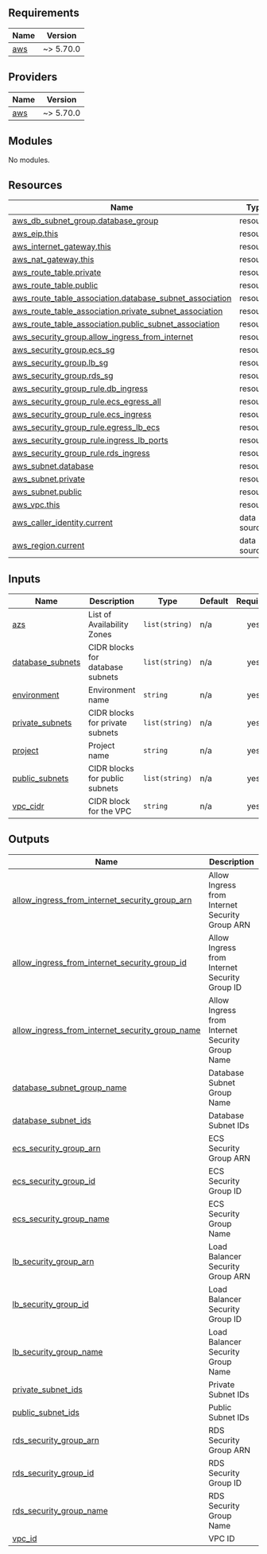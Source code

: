 <!-- BEGIN_TF_DOCS -->
## Requirements

| Name | Version |
|------|---------|
| <a name="requirement_aws"></a> [aws](#requirement\_aws) | ~> 5.70.0 |

## Providers

| Name | Version |
|------|---------|
| <a name="provider_aws"></a> [aws](#provider\_aws) | ~> 5.70.0 |

## Modules

No modules.

## Resources

| Name | Type |
|------|------|
| [aws_db_subnet_group.database_group](https://registry.terraform.io/providers/hashicorp/aws/latest/docs/resources/db_subnet_group) | resource |
| [aws_eip.this](https://registry.terraform.io/providers/hashicorp/aws/latest/docs/resources/eip) | resource |
| [aws_internet_gateway.this](https://registry.terraform.io/providers/hashicorp/aws/latest/docs/resources/internet_gateway) | resource |
| [aws_nat_gateway.this](https://registry.terraform.io/providers/hashicorp/aws/latest/docs/resources/nat_gateway) | resource |
| [aws_route_table.private](https://registry.terraform.io/providers/hashicorp/aws/latest/docs/resources/route_table) | resource |
| [aws_route_table.public](https://registry.terraform.io/providers/hashicorp/aws/latest/docs/resources/route_table) | resource |
| [aws_route_table_association.database_subnet_association](https://registry.terraform.io/providers/hashicorp/aws/latest/docs/resources/route_table_association) | resource |
| [aws_route_table_association.private_subnet_association](https://registry.terraform.io/providers/hashicorp/aws/latest/docs/resources/route_table_association) | resource |
| [aws_route_table_association.public_subnet_association](https://registry.terraform.io/providers/hashicorp/aws/latest/docs/resources/route_table_association) | resource |
| [aws_security_group.allow_ingress_from_internet](https://registry.terraform.io/providers/hashicorp/aws/latest/docs/resources/security_group) | resource |
| [aws_security_group.ecs_sg](https://registry.terraform.io/providers/hashicorp/aws/latest/docs/resources/security_group) | resource |
| [aws_security_group.lb_sg](https://registry.terraform.io/providers/hashicorp/aws/latest/docs/resources/security_group) | resource |
| [aws_security_group.rds_sg](https://registry.terraform.io/providers/hashicorp/aws/latest/docs/resources/security_group) | resource |
| [aws_security_group_rule.db_ingress](https://registry.terraform.io/providers/hashicorp/aws/latest/docs/resources/security_group_rule) | resource |
| [aws_security_group_rule.ecs_egress_all](https://registry.terraform.io/providers/hashicorp/aws/latest/docs/resources/security_group_rule) | resource |
| [aws_security_group_rule.ecs_ingress](https://registry.terraform.io/providers/hashicorp/aws/latest/docs/resources/security_group_rule) | resource |
| [aws_security_group_rule.egress_lb_ecs](https://registry.terraform.io/providers/hashicorp/aws/latest/docs/resources/security_group_rule) | resource |
| [aws_security_group_rule.ingress_lb_ports](https://registry.terraform.io/providers/hashicorp/aws/latest/docs/resources/security_group_rule) | resource |
| [aws_security_group_rule.rds_ingress](https://registry.terraform.io/providers/hashicorp/aws/latest/docs/resources/security_group_rule) | resource |
| [aws_subnet.database](https://registry.terraform.io/providers/hashicorp/aws/latest/docs/resources/subnet) | resource |
| [aws_subnet.private](https://registry.terraform.io/providers/hashicorp/aws/latest/docs/resources/subnet) | resource |
| [aws_subnet.public](https://registry.terraform.io/providers/hashicorp/aws/latest/docs/resources/subnet) | resource |
| [aws_vpc.this](https://registry.terraform.io/providers/hashicorp/aws/latest/docs/resources/vpc) | resource |
| [aws_caller_identity.current](https://registry.terraform.io/providers/hashicorp/aws/latest/docs/data-sources/caller_identity) | data source |
| [aws_region.current](https://registry.terraform.io/providers/hashicorp/aws/latest/docs/data-sources/region) | data source |

## Inputs

| Name | Description | Type | Default | Required |
|------|-------------|------|---------|:--------:|
| <a name="input_azs"></a> [azs](#input\_azs) | List of Availability Zones | `list(string)` | n/a | yes |
| <a name="input_database_subnets"></a> [database\_subnets](#input\_database\_subnets) | CIDR blocks for database subnets | `list(string)` | n/a | yes |
| <a name="input_environment"></a> [environment](#input\_environment) | Environment name | `string` | n/a | yes |
| <a name="input_private_subnets"></a> [private\_subnets](#input\_private\_subnets) | CIDR blocks for private subnets | `list(string)` | n/a | yes |
| <a name="input_project"></a> [project](#input\_project) | Project name | `string` | n/a | yes |
| <a name="input_public_subnets"></a> [public\_subnets](#input\_public\_subnets) | CIDR blocks for public subnets | `list(string)` | n/a | yes |
| <a name="input_vpc_cidr"></a> [vpc\_cidr](#input\_vpc\_cidr) | CIDR block for the VPC | `string` | n/a | yes |

## Outputs

| Name | Description |
|------|-------------|
| <a name="output_allow_ingress_from_internet_security_group_arn"></a> [allow\_ingress\_from\_internet\_security\_group\_arn](#output\_allow\_ingress\_from\_internet\_security\_group\_arn) | Allow Ingress from Internet Security Group ARN |
| <a name="output_allow_ingress_from_internet_security_group_id"></a> [allow\_ingress\_from\_internet\_security\_group\_id](#output\_allow\_ingress\_from\_internet\_security\_group\_id) | Allow Ingress from Internet Security Group ID |
| <a name="output_allow_ingress_from_internet_security_group_name"></a> [allow\_ingress\_from\_internet\_security\_group\_name](#output\_allow\_ingress\_from\_internet\_security\_group\_name) | Allow Ingress from Internet Security Group Name |
| <a name="output_database_subnet_group_name"></a> [database\_subnet\_group\_name](#output\_database\_subnet\_group\_name) | Database Subnet Group Name |
| <a name="output_database_subnet_ids"></a> [database\_subnet\_ids](#output\_database\_subnet\_ids) | Database Subnet IDs |
| <a name="output_ecs_security_group_arn"></a> [ecs\_security\_group\_arn](#output\_ecs\_security\_group\_arn) | ECS Security Group ARN |
| <a name="output_ecs_security_group_id"></a> [ecs\_security\_group\_id](#output\_ecs\_security\_group\_id) | ECS Security Group ID |
| <a name="output_ecs_security_group_name"></a> [ecs\_security\_group\_name](#output\_ecs\_security\_group\_name) | ECS Security Group Name |
| <a name="output_lb_security_group_arn"></a> [lb\_security\_group\_arn](#output\_lb\_security\_group\_arn) | Load Balancer Security Group ARN |
| <a name="output_lb_security_group_id"></a> [lb\_security\_group\_id](#output\_lb\_security\_group\_id) | Load Balancer Security Group ID |
| <a name="output_lb_security_group_name"></a> [lb\_security\_group\_name](#output\_lb\_security\_group\_name) | Load Balancer Security Group Name |
| <a name="output_private_subnet_ids"></a> [private\_subnet\_ids](#output\_private\_subnet\_ids) | Private Subnet IDs |
| <a name="output_public_subnet_ids"></a> [public\_subnet\_ids](#output\_public\_subnet\_ids) | Public Subnet IDs |
| <a name="output_rds_security_group_arn"></a> [rds\_security\_group\_arn](#output\_rds\_security\_group\_arn) | RDS Security Group ARN |
| <a name="output_rds_security_group_id"></a> [rds\_security\_group\_id](#output\_rds\_security\_group\_id) | RDS Security Group ID |
| <a name="output_rds_security_group_name"></a> [rds\_security\_group\_name](#output\_rds\_security\_group\_name) | RDS Security Group Name |
| <a name="output_vpc_id"></a> [vpc\_id](#output\_vpc\_id) | VPC ID |
<!-- END_TF_DOCS -->